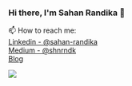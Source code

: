 ### Hi there, I'm Sahan Randika 👋

📫 How to reach me: <br>
[Linkedin - @sahan-randika](https://linkedin.com/in/sahan-randika)<br>
[Medium - @shnrndk](https://medium.com/@shnrndk)<br>
[Blog](https://sahanrandika.blogspot.com/)

<img src="https://github-readme-stats.vercel.app/api?username=shnrndk&&show_icons=true&title_color=ffffff&icon_color=bb2acf&text_color=daf7dc&bg_color=151515">


<!--
**shnrndk/shnrndk** is a ✨ _special_ ✨ repository because its `README.md` (this file) appears on your GitHub profile.

Here are some ideas to get you started: Linkedin - 

- 🔭 I’m currently working on ...
- 🌱 I’m currently learning ...
- 👯 I’m looking to collaborate on ...
- 🤔 I’m looking for help with ...
- 💬 Ask me about ...
- 📫 How to reach me: ...
- 😄 Pronouns: ...
- ⚡ Fun fact: ...
-->
